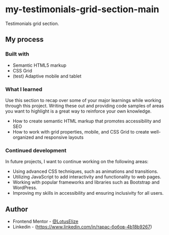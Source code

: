 # my-testimonials-grid-section-main
Testimonials grid section.


## My process

### Built with

- Semantic HTML5 markup
- CSS Grid
- (test) Adaptive mobile and tablet

### What I learned

Use this section to recap over some of your major learnings while working through this project. Writing these out and providing code samples of areas you want to highlight is a great way to reinforce your own knowledge.

- How to create semantic HTML markup that promotes accessibility and SEO
- How to work with grid properties, mobile, and CSS Grid to create well-organized and responsive layouts


### Continued development

In future projects, I want to continue working on the following areas:

- Using advanced CSS techniques, such as animations and transitions.
- Utilizing JavaScript to add interactivity and functionality to web pages.
- Working with popular frameworks and libraries such as Bootstrap and WordPress.
- Improving my skills in accessibility and ensuring inclusivity for all users.

## Author

- Frontend Mentor - [@LotusElize](https://www.frontendmentor.io/profile/LotusElize)
- Linkedin - (https://www.linkedin.com/in/тарас-бобов-4b18b9267)


